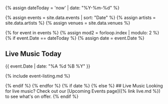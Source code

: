 {% assign dateToday = 'now' | date: "%Y-%m-%d" %}

{% assign events = site.data.events | sort: "Date"  %}
{% assign artists = site.data.artists %}
{% assign venues = site.data.venues %}

{% for event in events %}
{% assign mod2 = forloop.index | modulo: 2 %}
{% if event.Date == dateToday  %}
{% assign date = event.Date %}

## Live Music Today
{{ event.Date | date: "%A %d %B %Y" }}

<div class="event-item {% if mod2 == 0 %}even{% else %}odd{% endif %}" markdown="1">
<div class="row">

{% include event-listing.md %}

</div>
</div>
{% endif %} <!-- if today -->
{% endfor %}
{% if date %} <!-- If date is set we have an event(s) today -->
{% else %} <!-- If not print a message -->
## Live Music
Looking for live music? Check out our [Upcoming Events page]({% link live.md %}) to see what's on offer. 
{% endif %}